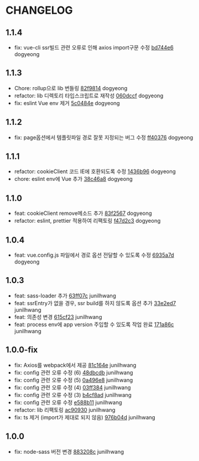 # CHANGELOG

## 1.1.4
- fix: vue-cli ssr빌드 관련 오류로 인해 axios import구문 수정 [bd744e6](https://git.zuminternet.com/zum-portal-framework/zum-portal-core-js-project/commit/bd744e65beeb71203d9e64efda58bbe587b3de9c) dogyeong

## 1.1.3
- Chore: rollup으로 lib 번들링 [82f9814](https://git.zuminternet.com/zum-portal-framework/zum-portal-core-js-project/commit/82f981441c7c56f6378683fd904b363fcab715d0) dogyeong
- refactor: lib 디렉토리 타입스크립트로 재작성 [060dccf](https://git.zuminternet.com/zum-portal-framework/zum-portal-core-js-project/commit/060dccf4b4eabf2cb7a057294d2c58598aa404e1) dogyeong
- fix: eslint Vue env 제거 [5c0484e](https://git.zuminternet.com/zum-portal-framework/zum-portal-core-js-project/commit/5c0484ecdb86878b21be8dcea8eb0d55f6a07060) dogyeong

## 1.1.2
- fix: page옵션에서 템플릿파일 경로 잘못 지정되는 버그 수정 [ff40376](https://git.zuminternet.com/zum-portal-framework/zum-portal-core-js-project/commit/ff4037646e8c62e67e0cf34e992bc4e5b9568d57) dogyeong

## 1.1.1
- refactor: cookieClient 코드 IE에 호환되도록 수정 [1436b96](https://git.zuminternet.com/zum-portal-framework/zum-portal-core-js-project/commit/1436b96be2dcd5fe1f43e9a3b3777819870b6713) dogyeong
- chore: eslint env에 Vue 추가 [38c46a8](https://git.zuminternet.com/zum-portal-framework/zum-portal-core-js-project/commit/38c46a8bed66e844e9e225f7e8a098776deb9b33) dogyeong

## 1.1.0
- feat: cookieClient remove메소드 추가 [83f2567](https://git.zuminternet.com/zum-portal-framework/zum-portal-core-js-project/commit/83f25679fd31f8ad41e5d2264eeab5905b124c88) dogyeong
- refactor: eslint, prettier 적용하여 리팩토링 [f47d2c3](https://git.zuminternet.com/zum-portal-framework/zum-portal-core-js-project/commit/f47d2c3d93da05ec01fe3ed2d0ef80f2a3765a4f) dogyeong

## 1.0.4
- feat: vue.config.js 파일에서 경로 옵션 전달할 수 있도록 수정 [6935a7d](https://git.zuminternet.com/zum-portal-framework/zum-portal-core-js-project/commit/6935a7df0cecc49ed7d106d503e23e82666a3010) dogyeong

## 1.0.3
- feat: sass-loader 추가 [63ff07c](https://git.zuminternet.com/zum-portal-framework/zum-portal-core-js-project/commit/63ff07cde09b1d4f5b6fe7beb7ada362bf2630c9) junilhwang
- feat: ssrEntry가 없을 경우, ssr build를 하지 않도록 옵션 추가 [33e2ed7](https://git.zuminternet.com/zum-portal-framework/zum-portal-core-js-project/commit/33e2ed764d6a0416b5cf97111f4e2561dc784229) junilhwang
- feat: 의존성 변경 [615cf23](https://git.zuminternet.com/zum-portal-framework/zum-portal-core-js-project/commit/615cf23b89a98ebd4147c1596ce43d765038d012) junilhwang
- feat: process env에 app version 주입할 수 있도록 작업 완료 [171a86c](https://git.zuminternet.com/zum-portal-framework/zum-portal-core-js-project/commit/171a86c02c6136f4d6e5a2d58d1312e43c9f8394) junilhwang

## 1.0.0-fix
- fix: Axios를 webpack에서 제공 [81c164e](https://git.zuminternet.com/zum-portal-framework/zum-portal-core-js-project/commit/81c164ee17a5a50f563be8f5552fd2c0cd9b9806) junilhwang
- fix: config 관련 오류 수정 (6) [48dbcdb](https://git.zuminternet.com/zum-portal-framework/zum-portal-core-js-project/commit/48dbcdbd41db5068fa8c94b1e9b49067ed6d1a10) junilhwang
- fix: config 관련 오류 수정 (5) [0a496e8](https://git.zuminternet.com/zum-portal-framework/zum-portal-core-js-project/commit/0a496e8ec8c98262084bd600853b3e6391fbe45d) junilhwang
- fix: config 관련 오류 수정 (4) [03ff384](https://git.zuminternet.com/zum-portal-framework/zum-portal-core-js-project/commit/03ff384139a8774540f4a715089f5605c717a331) junilhwang
- fix: config 관련 오류 수정 (3) [b4cf8ad](https://git.zuminternet.com/zum-portal-framework/zum-portal-core-js-project/commit/b4cf8ad8def044d9dfcf50691066f8e9bc62c33f) junilhwang
- fix: config 관련 오류 수정 [e588b11](https://git.zuminternet.com/zum-portal-framework/zum-portal-core-js-project/commit/e588b119f07255f12f3fecb0ef744e889634143f) junilhwang
- refactor: lib 리팩토링 [ac90930](https://git.zuminternet.com/zum-portal-framework/zum-portal-core-js-project/commit/ac9093040759f119eac8fe4a2c4102d8fd85cd9b) junilhwang
- fix: ts 제거 (import가 제대로 되지 않음) [976b04d](https://git.zuminternet.com/zum-portal-framework/zum-portal-core-js-project/commit/976b04d5cd556e23f3ffc3ab81801402cc3759b3) junilhwang

## 1.0.0
- fix: node-sass 버전 변경 [883208c](https://git.zuminternet.com/zum-portal-framework/zum-portal-core-js-project/commit/883208c12241bb3ccb04e97d2ec038553f3eaa0f) junilhwang